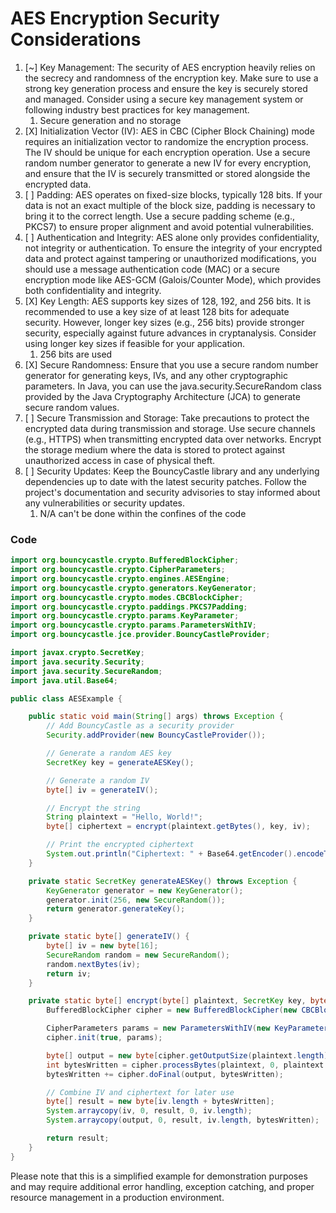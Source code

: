 # AES Encryption Security Considerations

1. [~] Key Management: The security of AES encryption heavily relies on the secrecy and randomness of the encryption key. Make sure to use a strong key generation process and ensure the key is securely stored and managed. Consider using a secure key management system or following industry best practices for key management.
   1. Secure generation and no storage
2. [X] Initialization Vector (IV): AES in CBC (Cipher Block Chaining) mode requires an initialization vector to randomize the encryption process. The IV should be unique for each encryption operation. Use a secure random number generator to generate a new IV for every encryption, and ensure that the IV is securely transmitted or stored alongside the encrypted data.
3. [ ] Padding: AES operates on fixed-size blocks, typically 128 bits. If your data is not an exact multiple of the block size, padding is necessary to bring it to the correct length. Use a secure padding scheme (e.g., PKCS7) to ensure proper alignment and avoid potential vulnerabilities.
4. [ ] Authentication and Integrity: AES alone only provides confidentiality, not integrity or authentication. To ensure the integrity of your encrypted data and protect against tampering or unauthorized modifications, you should use a message authentication code (MAC) or a secure encryption mode like AES-GCM (Galois/Counter Mode), which provides both confidentiality and integrity.
5. [X] Key Length: AES supports key sizes of 128, 192, and 256 bits. It is recommended to use a key size of at least 128 bits for adequate security. However, longer key sizes (e.g., 256 bits) provide stronger security, especially against future advances in cryptanalysis. Consider using longer key sizes if feasible for your application.
   1. 256 bits are used
6. [X] Secure Randomness: Ensure that you use a secure random number generator for generating keys, IVs, and any other cryptographic parameters. In Java, you can use the java.security.SecureRandom class provided by the Java Cryptography Architecture (JCA) to generate secure random values.
7. [ ] Secure Transmission and Storage: Take precautions to protect the encrypted data during transmission and storage. Use secure channels (e.g., HTTPS) when transmitting encrypted data over networks. Encrypt the storage medium where the data is stored to protect against unauthorized access in case of physical theft.
8. [ ] Security Updates: Keep the BouncyCastle library and any underlying dependencies up to date with the latest security patches. Follow the project's documentation and security advisories to stay informed about any vulnerabilities or security updates.
   1. N/A can't be done within the confines of the code

### Code

```java
import org.bouncycastle.crypto.BufferedBlockCipher;
import org.bouncycastle.crypto.CipherParameters;
import org.bouncycastle.crypto.engines.AESEngine;
import org.bouncycastle.crypto.generators.KeyGenerator;
import org.bouncycastle.crypto.modes.CBCBlockCipher;
import org.bouncycastle.crypto.paddings.PKCS7Padding;
import org.bouncycastle.crypto.params.KeyParameter;
import org.bouncycastle.crypto.params.ParametersWithIV;
import org.bouncycastle.jce.provider.BouncyCastleProvider;

import javax.crypto.SecretKey;
import java.security.Security;
import java.security.SecureRandom;
import java.util.Base64;

public class AESExample {

    public static void main(String[] args) throws Exception {
        // Add BouncyCastle as a security provider
        Security.addProvider(new BouncyCastleProvider());

        // Generate a random AES key
        SecretKey key = generateAESKey();

        // Generate a random IV
        byte[] iv = generateIV();

        // Encrypt the string
        String plaintext = "Hello, World!";
        byte[] ciphertext = encrypt(plaintext.getBytes(), key, iv);

        // Print the encrypted ciphertext
        System.out.println("Ciphertext: " + Base64.getEncoder().encodeToString(ciphertext));
    }

    private static SecretKey generateAESKey() throws Exception {
        KeyGenerator generator = new KeyGenerator();
        generator.init(256, new SecureRandom());
        return generator.generateKey();
    }

    private static byte[] generateIV() {
        byte[] iv = new byte[16];
        SecureRandom random = new SecureRandom();
        random.nextBytes(iv);
        return iv;
    }

    private static byte[] encrypt(byte[] plaintext, SecretKey key, byte[] iv) throws Exception {
        BufferedBlockCipher cipher = new BufferedBlockCipher(new CBCBlockCipher(new AESEngine()), new PKCS7Padding());

        CipherParameters params = new ParametersWithIV(new KeyParameter(key.getEncoded()), iv);
        cipher.init(true, params);

        byte[] output = new byte[cipher.getOutputSize(plaintext.length)];
        int bytesWritten = cipher.processBytes(plaintext, 0, plaintext.length, output, 0);
        bytesWritten += cipher.doFinal(output, bytesWritten);

        // Combine IV and ciphertext for later use
        byte[] result = new byte[iv.length + bytesWritten];
        System.arraycopy(iv, 0, result, 0, iv.length);
        System.arraycopy(output, 0, result, iv.length, bytesWritten);

        return result;
    }
}

```

Please note that this is a simplified example for demonstration purposes and may require additional error handling, exception catching, and proper resource management in a production environment.

